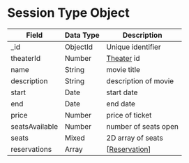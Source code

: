 # Session Type Object
  
Field | Data Type | Description
--------- | ----------- | -----------
_id | ObjectId | Unique identifier
theaterId | Number | [Theater] id
name | String | movie title
description | String | description of movie
start | Date | start date
end | Date | end date
price | Number | price of ticket
seatsAvailable | Number | number of seats open
seats | Mixed | 2D array of seats
reservations | Array | [[Reservation]]
  
[Theater]: /API%20Documentation/Theater/README.md
[Reservation]: /API%20Documentation/Reservation/reservation.md

